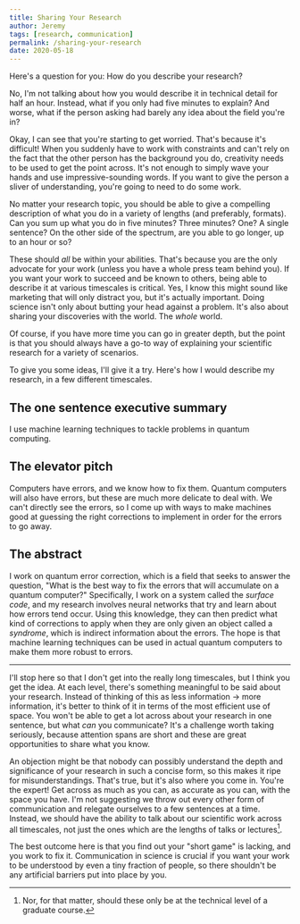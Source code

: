 ```yaml
---
title: Sharing Your Research
author: Jeremy
tags: [research, communication]
permalink: /sharing-your-research
date: 2020-05-18
---
```


Here's a question for you: How do you describe your research?

No, I'm not talking about how you would describe it in technical detail for half an hour. Instead, what if you only had five minutes to explain? And worse, what if the person asking had barely any idea about the field you're in?

Okay, I can see that you're starting to get worried. That's because it's difficult! When you suddenly have to work with constraints and can't rely on the fact that the other person has the background you do, creativity needs to be used to get the point across. It's not enough to simply wave your hands and use impressive-sounding words. If you want to give the person a sliver of understanding, you're going to need to do some work.

No matter your research topic, you should be able to give a compelling description of what you do in a variety of lengths (and preferably, formats). Can you sum up what you do in five minutes? Three minutes? One? A single sentence? On the other side of the spectrum, are you able to go longer, up to an hour or so?

These should *all* be within your abilities. That's because you are the only advocate for your work (unless you have a whole press team behind you). If you want your work to succeed and be known to others, being able to describe it at various timescales is critical. Yes, I know this might sound like marketing that will only distract you, but it's actually important. Doing science isn't only about butting your head against a problem. It's also about sharing your discoveries with the world. The *whole* world.

Of course, if you have more time you can go in greater depth, but the point is that you should always have a go-to way of explaining your scientific research for a variety of scenarios.

To give you some ideas, I'll give it a try. Here's how I would describe my research, in a few different timescales.

## The one sentence executive summary
I use machine learning techniques to tackle problems in quantum computing.

## The elevator pitch
Computers have errors, and we know how to fix them. Quantum computers will also have errors, but these are much more delicate to deal with. We can't directly see the errors, so I come up with ways to make machines good at guessing the right corrections to implement in order for the errors to go away.

## The abstract
I work on quantum error correction, which is a field that seeks to answer the question, "What is the best way to fix the errors that will accumulate on a quantum computer?" Specifically, I work on a system called the *surface code*, and my research involves neural networks that try and learn about how errors tend occur. Using this knowledge, they can then predict what kind of corrections to apply when they are only given an object called a *syndrome*, which is indirect information about the errors. The hope is that machine learning techniques can be used in actual quantum computers to make them more robust to errors.

---
I'll stop here so that I don't get into the really long timescales, but I think you get the idea. At each level, there's something meaningful to be said about your research. Instead of thinking of this as less information &rightarrow; more information, it's better to think of it in terms of the most efficient use of space. You won't be able to get a lot across about your research in one sentence, but what *can* you communicate? It's a challenge worth taking seriously, because attention spans are short and these are great opportunities to share what you know.

An objection might be that nobody can possibly understand the depth and significance of your research in such a concise form, so this makes it ripe for misunderstandings. That's true, but it's also where you come in. You're the expert! Get across as much as you can, as accurate as you can, with the space you have. I'm not suggesting we throw out every other form of communication and relegate ourselves to a few sentences at a time. Instead, we should have the ability to talk about our scientific work across all timescales, not just the ones which are the lengths of talks or lectures[^1].

The best outcome here is that you find out your "short game" is lacking, and you work to fix it. Communication in science is crucial if you want your work to be understood by even a tiny fraction of people, so there shouldn't be any artificial barriers put into place by you.

[^1]: Nor, for that matter, should these only be at the technical level of a graduate course.